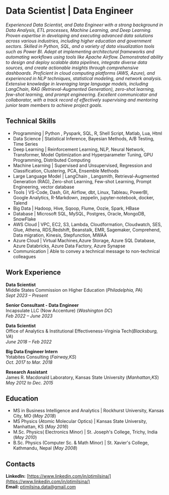 # Data Scientist | Data Engineer
*Experienced Data Scientist, and Data Engineer with a strong background in Data Analysis, ETL processes, Machine Learning, and Deep Learning. Proven expertise in developing and executing advanced data solutions across various industries, including higher education and government sectors. Skilled in Python, SQL, and a variety of data visualization tools such as Power BI. Adept at implementing architectural frameworks and automating workflows using tools like Apache Airflow. Demonstrated ability to design and deploy scalable data pipelines, integrate diverse data sources, and create actionable insights through comprehensive dashboards. Proficient in cloud computing platforms (AWS, Azure), and experienced in NLP techniques, statistical modeling, and network analysis. Extensive knowledge in leveraging large language models, including LangChain, RAG (Retrieval-Augmented Generation), zero-shot learning, few-shot learning, and prompt engineering. Excellent communicator and collaborator, with a track record of effectively supervising and mentoring junior team members to achieve project goals.*

## Technical Skills
- Programming | Python , Pyspark, SQL, R, Shell Script, Matlab, Lua, Html
- Data Science | Statistical Inference, Bayesian Methods, A/B Testing, Time Series
- Deep Learning | Reinforcement Learning, NLP, Neural Network, Transformer, Model Optimization and Hyperparameter Tuning, GPU Programming, Distributed Computing
- Machine Learning | Supervised and Unsupervised, Regression and Classification, Clustering, PCA, Ensemble Methods
- Large Language Model | LangChain , Langsmith, Retrieval-Augmented Generation (RAG), Zero-shot Learning, Few-shot Learning, Prompt Engineering, vector database
- Tools | VS-Code, Dash, Git, Airflow, dbt, Linux, Tableau, PowerBI, Google Analytics, R-Markdown, zeppelin, jupyter-notebook, docker, Talend
- Big Data | Hadoop, Hive, Sqoop, Flume, Oozie, Spark, HBase
- Database | Microsoft SQL, MySQL, Postgres, Oracle, MongoDB, SnowFlake
- AWS Cloud | VPC, EC2, S3, Lambda, Cloudformation, Cloudwatch, SES, Glue, Athena, RDS,Redshift, Beanstalk, EMR, Sagemaker, Comprehend, Data migration, Kinesis, Stepfunction, MWAA
- Azure Cloud | Virtual Machines,Azure Storage, Azure SQL Database, Azure Databricks, Azure Data Factory, Azure Synapse
- Communication | Able to convey a technical message to non-technical colleagues

## Work Experience
**Data Scientist**    
Middle States Commission on Higher Education (_Philadelphia, PA_)    
_Sept 2023 – Present_    
  
**Senior Consultant - Data Engineer**    
Incapsulate LLC (Now Accenture) (_Washington DC_)    
_Feb 2022 – June 2023_    
  
**Data Scientist**    
Office of Analytics & Institutional Effectiveness-Virginia Tech(_Blacksburg, VA_)    
_June 2018 – Feb 2022_    
   
**Big Data Engineer Intern**    
Yotabites Consulting (_Fairway,KS_)     
_Oct. 2017 to Mar. 2018_    

**Research Assistant**    
James R. Macdonald Laboratory, Kansas State University (_Manhattan,KS_)    
_May 2012 to Dec. 2015_    


## Education
- MS in Business Intelligence and Analytics | Rockhurst University, Kansas City, MO (_May 2018_)					
- MS Physics (Atomic Molecular Optics)	| Kansas State University, Manhattan, KS (_May 2016_) 			        		
- M.Sc. Physics( Electronics Minor) | St. Joseph's College, Trichy, India (_May 2010_)
- B.Sc. Physics  (Computer Sc. & Math Minor) | St. Xavier's College, Kathmandu, Nepal (_May 2008_)

## Contacts
**LinkedIn:** [https://www.linkedin.com/in/ptimilsina/](https://www.linkedin.com/in/ptimilsina/) <br>
**Email:** [ptimilsina.data@gmail.com](ptimilsina.data@gmail.com)



